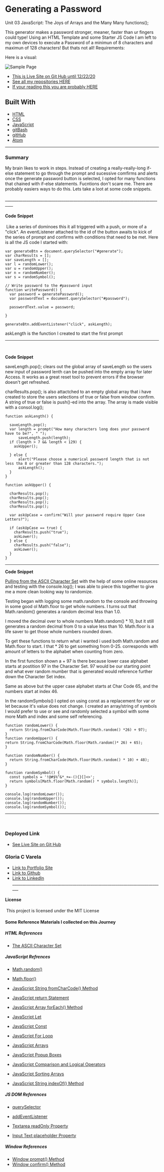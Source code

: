 # Generating a Password

Unit 03 JavaScript: The Joys of Arrays and the Many Many functions(); 

This generator makes a password stronger, meaner, faster than ur fingers could type!
Using an HTML Template and some Starter JS Code I am left to my own devices to execute a Password of a minimun of 8 characters and maximun of 128 characters! But thats not all!
Requirements:

Here is a visual:

![Sample Page](https://gcvarela21.github.io/password_generator/varela.png)

* [This is Live Site on Git Hub until 12/22/20](https://gcvarela21.github.io/varela_portfolio/)
* [See all my repositories HERE](https://github.com/gcvarela21/)
* [If your reading this you are probably HERE](https://github.com/gcvarela21/password_generator/)
​

## **Built With**

* [HTML](https"//w3schools.com)
* [CSS](https"//w3schools.com)
* [JavaScript](https://getbootstrap.com/)
* [gitBash](https://git-scm.com/downloads)
* [gitHub](https"//gitHub.com)
* [Atom](https://atom.io/)

______________________________________________________________________________

### **Summary**

My brain likes to work in steps. Instead of creating a really-really-long if-else statement to go through the prompt and sucessive comfirms and alerts once the generate password button is selected, I opted for many functions that chained with if-else statements. Fucntions don't scare me. There are probably easiers ways to do this.
Lets take a loot at some code snippets.  
​__________________________________________________________________________________
​

#### **Code Snippet**

​
Like a series of dominoes this it all triggered with a push, or more of a "click".
An eventListener attached to the id of the button awaits to kick of the series of prompt and confirms with conditions that need to be met. Here is all the JS code I started with:

```
var generateBtn = document.querySelector("#generate");
var charResults = [];
var saveLength = [];
var l = randomLower();
var u = randomUpper();
var n = randomNumber();
var s = randomSymbol();

// Write password to the #password input
function writePassword() {
  var password = generatePassword();
  var passwordText = document.querySelector("#password");

  passwordText.value = password;

}

generateBtn.addEventListener("click", askLength);
```

askLength is the function I created to start the first prompt
______________________________________________________________________________
​

​**Code Snippet**

saveLength.pop(); clears out the global array of saveLength so the users new input of password lenth can be pushed into the empty array for later Access. It works as a great reset tool to prevent errors if the browser doesn't get refreshed.

charResults.pop(); is also attactched to an empty global array that i have created to store the users selections of true or false from window confirm. A string of true or false is push()-ed into the array. The array is made visible with a consol.log();
​

```
function askLength() {

  saveLength.pop();
  var length = prompt("How many characters long does your password have to be?", " ");
      saveLength.push(length);
  if (length > 7 && length < 129) {
    askUpper();

  } else {
      alert("Please choose a numerical password length that is not less tha 8 or greater than 128 characters.");
      askLength();
  }
}

function askUpper() {

  charResults.pop();
  charResults.pop();
  charResults.pop();
  charResults.pop();

  var askUpCase = confirm("Will your password require Upper Case Letters?");

  if (askUpCase == true) {
    charResults.push("true");
    askLower();
  } else {
    charResults.push("false");
    askLower();
  }
}

```

______________________________________________________________________________

​**Code Snippet**

[Pulling from the ASCII Character Set](https://www.w3schools.com/html/html_charset.asp) with the help of some online resources and testing with the console.log(); I was able to piece this together to give me a more clean looking way to randomize.

Testing began with logging some math.random to the console and throwing in some good ol Math.floor to get whole numbers. I turns out that Math.random() generates a random decimal less than 1.0.

I moved the decimal over to whole numbers Math.random() * 10, but it still generates a random decimal from 0 to a value less than 10. Math.floor is a life saver to get those whole numbers rounded down.

To get these functions to return what i wanted i used both Math.random and Math.floor to start. I that * 26 to get something from 0-25. corresponds with amount of letters to the alphabet when counting from zero.

In the first function shown a + 97 is there because lower case alphabet starts at postition 97 in the Character Set. 97 would be our starting point and what ever random mumber that is generated would reference further down the Character Set index.

Same as above but the upper case alphabet starts at Char Code 65, and the numbers start at index 46.

In the randomSymbols() I opted on using const as a replacement for var or let because it's value does not change. I created an array/string of symbols I would prefer to use or see and randomly selected a symbol with some more Math and index and some self referencing.

```
​function randomLower() {
  return String.fromCharCode(Math.floor(Math.random() *26) + 97);
}
function randomUpper() {
return String.fromCharCode(Math.floor(Math.random()* 26) + 65);
}

function randomNumber() {
  return String.fromCharCode(Math.floor(Math.random() * 10) + 48);
}

function randomSymbol() {
  const symbols = '!@#$%^&*_+=-(){}[]<>';
  return symbols[Math.floor(Math.random() * symbols.length)];
}

console.log(randomLower());
console.log(randomUpper());
console.log(randomNumber());
console.log(randomSymbol());

```

______________________________________________________________________________
​
​

### **Deployed Link**

* [See Live Site on Git Hub](https://gcvarela21.github.io/password_generator/)
​
​

### **Gloria C Varela**

* [Link to Portfolio Site](https://www.glo.digital)
* [Link to Github](https://github.com/gcvarela21)
* [Link to LinkedIn](https://www.linkedin.com/in/glovarela)
​
​
​______________________________________________________________________________
​

#### **License**

​
This project is licensed under the MIT License

#### **Some Reference Materials I collected on this Journey**

##### **HTML References**

* [The ASCII Character Set](https://www.w3schools.com/html/html_charset.asp)

##### **JavaScript Refrences**

* [Math.random()](https://www.w3schools.com/js/js_random.asp)
* [Math.floor()](https://www.w3schools.com/js/js_random.asp)
* [JavaScript String fromCharCode() Method](https://www.w3schools.com/jsref/jsref_fromcharcode.asp)
* [JavaScript return Statement](https://www.w3schools.com/jsref/jsref_return.asp)
* [JavaScript Array forEach() Method](https://www.w3schools.com/jsref/jsref_foreach.asp)

* [JavaScript Let](https://www.w3schools.com/js/js_let.asp)
* [JavaScript Const](https://www.w3schools.com/js/js_const.asp)

* [JavaScript For Loop](https://www.w3schools.com/js/js_loop_for.asp)
* [JavaScript Arrays](https://www.w3schools.com/js/js_arrays.asp)

* [JavaScript Popup Boxes](https://www.w3schools.com/js/js_popup.asp)
* [JavaScript Comparison and Logical Operators](https://www.w3schools.com/js/js_comparisons.asp)

* [JavaScript Sorting Arrays](https://www.w3schools.com/js/js_array_sort.asp)
* [JavaScript String indexOf() Method](https://www.w3schools.com/jsref/jsref_indexof.asp)

##### **JS DOM References**

* [querySelector](https://www.w3schools.com/jsref/met_document_queryselector.asp)
* [addEventListener](https://www.w3schools.com/jsref/met_document_addeventlistener.asp)

* [Textarea readOnly Property](https://www.w3schools.com/jsref/prop_textarea_readonly.asp)
* [Input Text placeholder Property](https://www.w3schools.com/jsref/prop_text_placeholder.asp)

##### **Window References**

* [Window prompt() Method](https://www.w3schools.com/jsref/met_win_prompt.asp)
* [Window confirm() Method](https://www.w3schools.com/jsref/met_win_confirm.asp)
